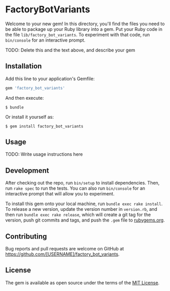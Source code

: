 # FactoryBotVariants

Welcome to your new gem! In this directory, you'll find the files you need to be able to package up your Ruby library into a gem. Put your Ruby code in the file `lib/factory_bot_variants`. To experiment with that code, run `bin/console` for an interactive prompt.

TODO: Delete this and the text above, and describe your gem

## Installation

Add this line to your application's Gemfile:

```ruby
gem 'factory_bot_variants'
```

And then execute:

    $ bundle

Or install it yourself as:

    $ gem install factory_bot_variants

## Usage

TODO: Write usage instructions here

## Development

After checking out the repo, run `bin/setup` to install dependencies. Then, run `rake spec` to run the tests. You can also run `bin/console` for an interactive prompt that will allow you to experiment.

To install this gem onto your local machine, run `bundle exec rake install`. To release a new version, update the version number in `version.rb`, and then run `bundle exec rake release`, which will create a git tag for the version, push git commits and tags, and push the `.gem` file to [rubygems.org](https://rubygems.org).

## Contributing

Bug reports and pull requests are welcome on GitHub at https://github.com/[USERNAME]/factory_bot_variants.

## License

The gem is available as open source under the terms of the [MIT License](https://opensource.org/licenses/MIT).
